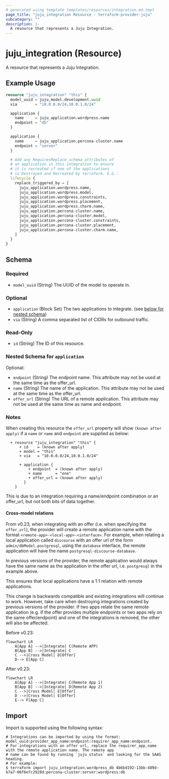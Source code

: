 ```yaml
---
# generated using template templates/resources/integration.md.tmpl
page_title: "juju_integration Resource - terraform-provider-juju"
subcategory: ""
description: |-
  A resource that represents a Juju Integration.
---
```


# juju_integration (Resource)

A resource that represents a Juju Integration.

## Example Usage
```terraform
resource "juju_integration" "this" {
  model_uuid = juju_model.development.uuid
  via        = "10.0.0.0/24,10.0.1.0/24"

  application {
    name     = juju_application.wordpress.name
    endpoint = "db"
  }

  application {
    name     = juju_application.percona-cluster.name
    endpoint = "server"
  }

  # Add any RequiresReplace schema attributes of
  # an application in this integration to ensure
  # it is recreated if one of the applications
  # is Destroyed and Recreated by terraform. E.G.:
  lifecycle {
    replace_triggered_by = [
      juju_application.wordpress.name,
      juju_application.wordpress.model,
      juju_application.wordpress.constraints,
      juju_application.wordpress.placement,
      juju_application.wordpress.charm.name,
      juju_application.percona-cluster.name,
      juju_application.percona-cluster.model,
      juju_application.percona-cluster.constraints,
      juju_application.percona-cluster.placement,
      juju_application.percona-cluster.charm.name,
    ]
  }
}
```

<!-- schema generated by tfplugindocs -->
## Schema

### Required

- `model_uuid` (String) The UUID of the model to operate in.

### Optional

- `application` (Block Set) The two applications to integrate. (see [below for nested schema](#nestedblock--application))
- `via` (String) A comma separated list of CIDRs for outbound traffic.

### Read-Only

- `id` (String) The ID of this resource.

<a id="nestedblock--application"></a>
### Nested Schema for `application`

Optional:

- `endpoint` (String) The endpoint name. This attribute may not be used at the same time as the offer_url.
- `name` (String) The name of the application. This attribute may not be used at the same time as the offer_url.
- `offer_url` (String) The URL of a remote application. This attribute may not be used at the same time as name and endpoint.


### Notes
When creating this resource the `offer_url` property will show `(known after apply)` if a `name` or
 `name` and `endpoint` are supplied as below:
```
  + resource "juju_integration" "this" {
      + id    = (known after apply)
      + model = "this"
      + via   = "10.0.0.0/24,10.0.1.0/24"

      + application {
          + endpoint  = (known after apply)
          + name      = "one"
          + offer_url = (known after apply)
        }
    }
```
This is due to an integration requiring a name/endpoint combination or an offer_url, but not both
bits of data together.

#### Cross-model relations

From v0.23, when integrating with an offer (i.e. when specifying the `offer_url`), the provider will create a remote application name with the format `<remote-app>-<local-app>-<interface>`. For example,
when relating a local application called `discourse` with an offer url of the form `admin/dbModel.postgresql`, using the `database` interface, the remote application will have the name `postgresql-discourse-database`.

In previous versions of the provider, the remote application would always have the same name as the application in the offer url, i.e. `postgresql` in the example above.

This ensures that local applications have a 1:1 relation with remote applications.

This change is backwards compatible and existing integrations will continue to work. However, take care when destroying integrations created by previous versions of the provider. If two apps relate the same remote application (e.g. if the offer provides multiple endpoints or two apps rely on the same offer/endpoint) and one of the integrations is removed, the other will also be affected.

Before v0.23:
```{mermaid}
flowchart LR
    A[App A] -->|Integrate| C(Remote APP)
    B[App B] -->|Integrate| C
    C -->|Cross Model| D[Offer]
    D--> E[App C]
```

After v0.23:
```{mermaid}
flowchart LR
    A[App A] -->|Integrate| C(Remote App 1)
    B[App B] -->|Integrate| D(Remote App 2)
    C -->|Cross Model| E[Offer]
    D -->|Cross Model| E[Offer]
    E--> F[App C]
```

## Import

Import is supported using the following syntax:

```shell
# Integrations can be imported by using the format: model_uuid:provider_app_name:endpoint:requirer_app_name:endpoint.
# For integrations with an offer url, replace the requirer_app_name with the remote application name. The remote app
# name can be found by running `juju status` and looking for the SAAS heading.
# For example:
$ terraform import juju_integration.wordpress_db 4b6bd192-13bb-489d-b7a7-06f6efc2928d:percona-cluster:server:wordpress:db
```
